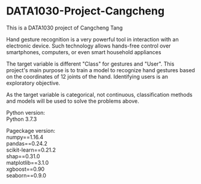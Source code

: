 # DATA1030-Project-Cangcheng  
This is a DATA1030 project of Cangcheng Tang  


Hand gesture recognition is a very powerful tool in interaction with an electronic device. Such technology allows hands-free control over smartphones, computers, or even smart household appliances   


The target variable is different "Class" for gestures and "User". This project's main purpose is to train a model to recognize hand gestures based on the coordinates of 12 joints of the hand. Identifying users is an exploratory objective.  


As the target variable is categorical, not continuous, classification methods and models will be used to solve the problems above.   


Python version:   
Python 3.7.3  


Pageckage version:  
numpy==1.16.4  
pandas==0.24.2  
scikit-learn==0.21.2  
shap==0.31.0  
matplotlib==3.1.0  
xgboost==0.90  
seaborn==0.9.0  
